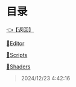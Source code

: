 # 目录  


[👈【返回】](/--Catalog--/00工作笔记00/--Catalog--00工作笔记00)  


[📁Editor](/--Catalog--/00工作笔记00/海战笔记/Editor/--Catalog--Editor)  

[📁Scripts](/--Catalog--/00工作笔记00/海战笔记/Scripts/--Catalog--Scripts)  

[📁Shaders](/--Catalog--/00工作笔记00/海战笔记/Shaders/--Catalog--Shaders)  







> 2024/12/23 4:42:16
